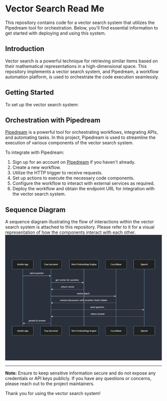 # Vector Search Read Me

This repository contains code for a vector search system that utilizes the Pipedream tool for orchestration. Below, you'll find essential information to get started with deploying and using this system.

## Introduction

Vector search is a powerful technique for retrieving similar items based on their mathematical representations in a high-dimensional space. This repository implements a vector search system, and Pipedream, a workflow automation platform, is used to orchestrate the code execution seamlessly.

## Getting Started

To set up the vector search system:


## Orchestration with Pipedream

[Pipedream](https://pipedream.com) is a powerful tool for orchestrating workflows, integrating APIs, and automating tasks. In this project, Pipedream is used to streamline the execution of various components of the vector search system.

To integrate with Pipedream:

1. Sign up for an account on [Pipedream](https://pipedream.com) if you haven't already.
2. Create a new workflow.
3. Utilize the HTTP trigger to receive requests.
4. Set up actions to execute the necessary code components.
5. Configure the workflow to interact with external services as required.
6. Deploy the workflow and obtain the endpoint URL for integration with the vector search system.

## Sequence Diagram

A sequence diagram illustrating the flow of interactions within the vector search system is attached to this repository. Please refer to it for a visual representation of how the components interact with each other.
![sequence diagram](sequence_diagram.png)


---

**Note:** Ensure to keep sensitive information secure and do not expose any credentials or API keys publicly. If you have any questions or concerns, please reach out to the project maintainers.

Thank you for using the vector search system!
